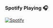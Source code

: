 
### Spotify Playing 🎧
[![Spotify](https://github-readme-alikaner.vercel.app//api/spotify)](https://open.spotify.com/user/AliKaner)



